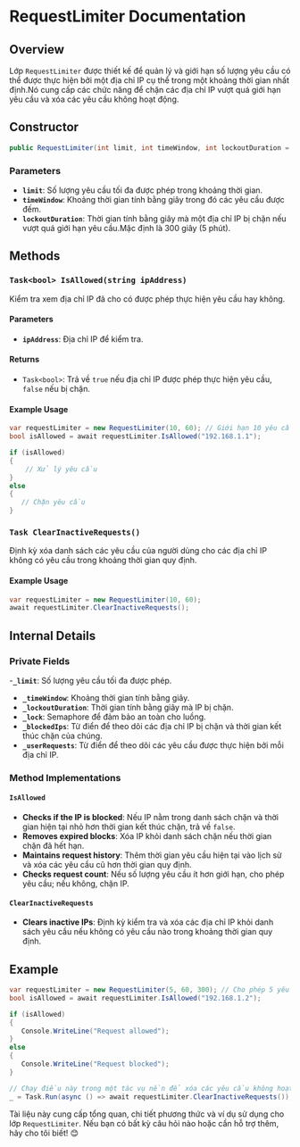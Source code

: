 ﻿# RequestLimiter Documentation

## Overview
Lớp `RequestLimiter` được thiết kế để quản lý và giới hạn số lượng yêu cầu có thể được thực hiện bởi một địa chỉ IP cụ thể trong một khoảng thời gian nhất định.Nó cung cấp các chức năng để chặn các địa chỉ IP vượt quá giới hạn yêu cầu và xóa các yêu cầu không hoạt động.
 
 ## Constructor
 ```csharp
 public RequestLimiter(int limit, int timeWindow, int lockoutDuration = 300)
 ```
 ### Parameters
 - **`limit`**: Số lượng yêu cầu tối đa được phép trong khoảng thời gian.
 - **`timeWindow`**: Khoảng thời gian tính bằng giây trong đó các yêu cầu được đếm.
 - **`lockoutDuration`**: Thời gian tính bằng giây mà một địa chỉ IP bị chặn nếu vượt quá giới hạn yêu cầu.Mặc định là 300 giây (5 phút).
 
 ## Methods
 
 ### `Task<bool> IsAllowed(string ipAddress)`
 Kiểm tra xem địa chỉ IP đã cho có được phép thực hiện yêu cầu hay không.
 
 #### Parameters
 - **`ipAddress`**: Địa chỉ IP để kiểm tra.
 
 #### Returns
 - `Task<bool>`: Trả về `true` nếu địa chỉ IP được phép thực hiện yêu cầu, `false` nếu bị chặn.
 
 #### Example Usage
 ```csharp
 var requestLimiter = new RequestLimiter(10, 60); // Giới hạn 10 yêu cầu mỗi phút
bool isAllowed = await requestLimiter.IsAllowed("192.168.1.1");
 
 if (isAllowed)
 {
     // Xử lý yêu cầu
 }
 else
{
    // Chặn yêu cầu
}
 ```
 
 ### `Task ClearInactiveRequests()`
 Định kỳ xóa danh sách các yêu cầu của người dùng cho các địa chỉ IP không có yêu cầu trong khoảng thời gian quy định.
 
 #### Example Usage
 ```csharp
 var requestLimiter = new RequestLimiter(10, 60);
await requestLimiter.ClearInactiveRequests();
 ```
 
 ## Internal Details
 
 ### Private Fields
 -**`_limit`**: Số lượng yêu cầu tối đa được phép.
 - **`_timeWindow`**: Khoảng thời gian tính bằng giây.
 - **`_lockoutDuration`**: Thời gian tính bằng giây mà IP bị chặn.
 - **`_lock`**: Semaphore để đảm bảo an toàn cho luồng.
 - **`_blockedIps`**: Từ điển để theo dõi các địa chỉ IP bị chặn và thời gian kết thúc chặn của chúng.
 - **`_userRequests`**: Từ điển để theo dõi các yêu cầu được thực hiện bởi mỗi địa chỉ IP.
 
 ### Method Implementations
 
 #### `IsAllowed`
 - **Checks if the IP is blocked**: Nếu IP nằm trong danh sách chặn và thời gian hiện tại nhỏ hơn thời gian kết thúc chặn, trả về `false`.
 - **Removes expired blocks**: Xóa IP khỏi danh sách chặn nếu thời gian chặn đã hết hạn.
 - **Maintains request history**: Thêm thời gian yêu cầu hiện tại vào lịch sử và xóa các yêu cầu cũ hơn thời gian quy định.
 - **Checks request count**: Nếu số lượng yêu cầu ít hơn giới hạn, cho phép yêu cầu; nếu không, chặn IP.
 
 #### `ClearInactiveRequests`
 - **Clears inactive IPs**: Định kỳ kiểm tra và xóa các địa chỉ IP khỏi danh sách yêu cầu nếu không có yêu cầu nào trong khoảng thời gian quy định.
 
 ## Example
 
 ```csharp
 var requestLimiter = new RequestLimiter(5, 60, 300); // Cho phép 5 yêu cầu mỗi phút, chặn trong 5 phút nếu vượt quá
bool isAllowed = await requestLimiter.IsAllowed("192.168.1.2");

if (isAllowed)
{
    Console.WriteLine("Request allowed");
}
else
{
    Console.WriteLine("Request blocked");
}

// Chạy điều này trong một tác vụ nền để xóa các yêu cầu không hoạt động
_ = Task.Run(async () => await requestLimiter.ClearInactiveRequests());
 ```
 
 Tài liệu này cung cấp tổng quan, chi tiết phương thức và ví dụ sử dụng cho lớp `RequestLimiter`. Nếu bạn có bất kỳ câu hỏi nào hoặc cần hỗ trợ thêm, hãy cho tôi biết! 😊
